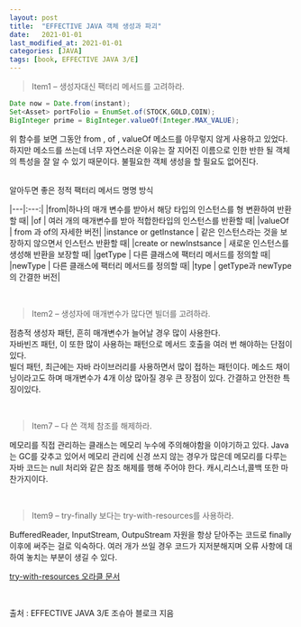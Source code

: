 ```yaml
---
layout: post
title:  "EFFECTIVE JAVA 객체 생성과 파괴"
date:   2021-01-01
last_modified_at: 2021-01-01
categories: [JAVA]
tags: [book, EFFECTIVE JAVA 3/E]
---
```


>Item1 – 생성자대신 팩터리 메서드를 고려하라.

```java
Date now = Date.from(instant);
Set<Asset> portFolio = EnumSet.of(STOCK,GOLD,COIN);
BigInteger prime = BigInteger.valueOf(Integer.MAX_VALUE);
```
위 함수를 보면 그동안 from , of , valueOf 메소드를 아무렇지 않게 사용하고 있었다. 하지만 메소드를 쓰는데 너무 자연스러운 이유는 잘 지어진 이름으로 인한 반한 될 객체의 특성을 잘 알 수 있기 때문이다. 불필요한 객체 생성을 할 필요도 없어진다.  
<br/>

알아두면 좋은 정적 팩터리 메서드 명명 방식  

|---|:---:|
|from|하나의 매개 변수를 받아서 해당 타입의 인스턴스를 형 변환하여 반환할 때|
|of  | 여러 개의 매개변수를 받아 적합한타입의 인스턴스를 반환할 때|
|valueOf | from 과 of의 자세한 버전|
|instance or getInstance | 같은 인스턴스라는 것을 보장하지 않으면서 인스턴스 반환할 때|
|create or newInstsance | 새로운 인스턴스를 생성해 반환을 보장할 때|
|getType | 다른 클래스에 팩터리 메서드를 정의할 때|
|newType | 다른 클래스에 팩터리 메서드를 정의할 때|
|type | getType과 newType의 간결한 버전|

<br/>

>Item2 – 생성자에 매개변수가 많다면 빌더를 고려하라.  

점층적 생성자 패턴, 흔히 매개변수가 늘어날 경우 많이 사용한다.  
자바빈즈 패턴, 이 또한 많이 사용하는 패턴으로 메서드 호출을 여러 번 해야하는 단점이 있다.  
빌더 패턴, 최근에는 자바 라이브러리를 사용하면서 많이 접하는 패턴이다. 메소드 채이닝이라고도 하며 매개변수가 4개 이상 많아질 경우 큰 장점이 있다. 간결하고 안전한 특징이있다. 

<br/>

>Item7 – 다 쓴 객체 참조를 해제하라.  

메모리를 직접 관리하는 클래스는 메모리 누수에 주의해야함을 이야기하고 있다. Java는 GC를 갖추고 있어서 메모리 관리에 신경 쓰지 않는 경우가 많은데 메모리를 다루는 자바 코드는 null 처리와 같은 참조 해제를 행해 주어야 한다. 캐시,리스너,콜백 또한 마찬가지이다.

<br/>

>Item9 – try-finally 보다는 try-with-resources를 사용하라. 

BufferedReader, InputStream, OutpuStream 자원을 항상 닫아주는 코드로 finally 이후에 써주는 걸로 익숙하다. 여러 개가 쓰일 경우 코드가 지저분해지며 오류 사항에 대하여 놓치는 부분이 생길 수 있다.  

[try-with-resources 오라클 문서](https://docs.oracle.com/javase/tutorial/essential/exceptions/tryResourceClose.html) 

<br/>

출처 : EFFECTIVE JAVA 3/E 조슈아 블로크 지음

<br/>